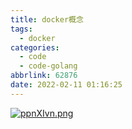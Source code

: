 ```yaml
---
title: docker概念
tags:
  - docker
categories:
  - code
  - code-golang
abbrlink: 62876
date: 2022-02-11 01:16:25
---
```

[![ppnXIvn.png](https://s1.ax1x.com/2023/03/10/ppnXIvn.png)](https://imgse.com/i/ppnXIvn)

<!--more-->